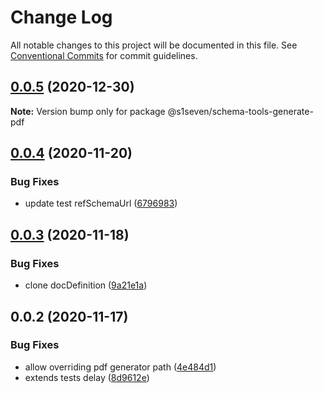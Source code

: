 # Change Log

All notable changes to this project will be documented in this file.
See [Conventional Commits](https://conventionalcommits.org) for commit guidelines.

## [0.0.5](http://github.com/s1seven/schema-tools/compare/@s1seven/schema-tools-generate-pdf@0.0.4...@s1seven/schema-tools-generate-pdf@0.0.5) (2020-12-30)

**Note:** Version bump only for package @s1seven/schema-tools-generate-pdf





## [0.0.4](http://github.com/s1seven/schema-tools/compare/@s1seven/schema-tools-generate-pdf@0.0.3...@s1seven/schema-tools-generate-pdf@0.0.4) (2020-11-20)


### Bug Fixes

* update test refSchemaUrl ([6796983](http://github.com/s1seven/schema-tools/commit/6796983443d8c3f1a9e64fbdf5d521cce3479f5a))





## [0.0.3](http://github.com/s1seven/schema-tools/compare/@s1seven/schema-tools-generate-pdf@0.0.2...@s1seven/schema-tools-generate-pdf@0.0.3) (2020-11-18)


### Bug Fixes

* clone docDefinition ([9a21e1a](http://github.com/s1seven/schema-tools/commit/9a21e1aa1fdf4a85b1abffd22f69a6dd84319571))





## 0.0.2 (2020-11-17)


### Bug Fixes

* allow overriding pdf generator path ([4e484d1](http://github.com/s1seven/schema-tools/commit/4e484d1c43bed40f7dd3e7344e397b66827fa3dd))
* extends tests delay ([8d9612e](http://github.com/s1seven/schema-tools/commit/8d9612ec0bc77fac3396f2763c3b599d93fc3abd))
